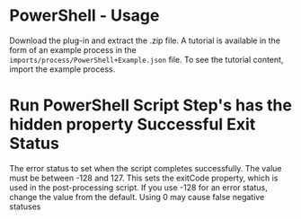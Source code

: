 
# PowerShell - Usage

Download the plug-in and extract the .zip file. A tutorial is available in the form of an example process in the `imports/process/PowerShell+Example.json` file. To see the tutorial content, import the example process.

# Run PowerShell Script Step's has the hidden property Successful Exit Status 
The error status to set when the script completes successfully. The value must be between -128 and 127. This sets the exitCode property, which is used in the post-processing script. If you use -128 for an error status, change the value from the default. Using 0 may cause false negative statuses

